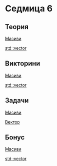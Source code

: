 Седмица 6
=================================

Теория
------
[Масиви](https://drive.google.com/file/d/1NNkObHSMl1Q1S662kCwlVJDJFr4mc6L9/view?usp=sharing)

[std::vector](https://drive.google.com/file/d/1Sw78-R0GoyI86zsqB90BSLPqH-tiW3D4/view?usp=sharing)

Викторини
---------
[Масиви](https://forms.gle/dYDzUvyyvoHmrHbv6)

[std::vector](https://forms.gle/HATfi6idtxrkRWwJA)

Задачи
------
[Mасиви](../tasks/arrays.md)

[Bектор](../tasks/vector.md)

Бонус
-----
[Mасиви](https://docs.google.com/document/d/14qfVjKo70MSO9CeGc1T69MNbUimU935rECyc68bTFT8/edit?usp=sharing)

[std::vector](https://docs.google.com/document/d/165q3xfqSA6TO6Ec_m6rrUKRwSjtsXDPqVRKpU3DaxlQ/edit?usp=sharing)
